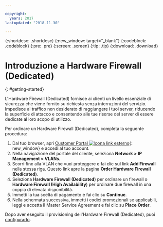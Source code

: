 ```yaml
---

copyright:
  years: 2017
lastupdated: "2018-11-30"

---
```


{:shortdesc: .shortdesc}
{:new_window: target="_blank"}
{:codeblock: .codeblock}
{:pre: .pre}
{:screen: .screen}
{:tip: .tip}
{:download: .download}

# Introduzione a Hardware Firewall (Dedicated)
{: #getting-started}

L'Hardware Firewall (Dedicated) fornisce ai clienti un livello essenziale di sicurezza che viene fornito su richiesta senza interruzioni del servizio. Impedisce al traffico non desiderato di raggiungere i tuoi server, riducendo la superficie di attacco e consentendo alle tue risorse del server di essere dedicate al loro scopo di utilizzo.  

Per ordinare un Hardware Firewall (Dedicated), completa la seguente procedura:

1. Dal tuo browser, apri [Customer Portal ![Icona link esterno](../../icons/launch-glyph.svg "Icona link esterno")](https://control.softlayer.com/){: new_window} e accedi al tuo account.
2. Nella navigazione del portale del cliente, seleziona **Network > IP Management > VLANs**.
3. Scorri fino alla VLAN che vuoi proteggere e fai clic sul link **Add Firewall** nella stessa riga. Questo link apre la pagina **Order Hardware Firewall (Dedicated)**.
4. Seleziona **Hardware Firewall (Dedicated)** per ordinare un firewall o **Hardware Firewall (High Availability)** per ordinare due firewall in una coppia di elevata disponibilità.
5. Immetti la tua scelta di pagamento e fai clic su **Continue**.
6. Nella schermata successiva, immetti i codici promozionali se applicabili, leggi e accetta il Master Service Agreement e fai clic su **Place Order**.

Dopo aver eseguito il provisioning dell'Hardware Firewall (Dedicated), puoi [configurarlo](/docs/infrastructure/hardware-firewall-dedicated?topic=hardware-firewall-dedicated-configuring-the-hardware-firewall-dedicated-).
